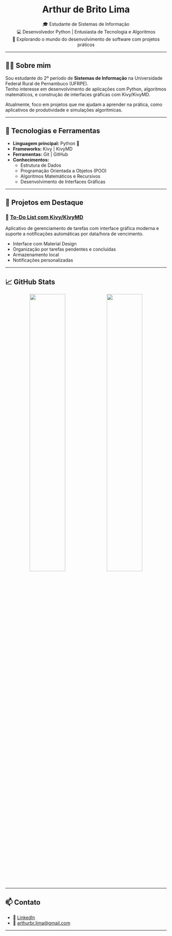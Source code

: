 <h1 align="center">Arthur de Brito Lima</h1>
<p align="center">
  🎓 Estudante de Sistemas de Informação <br>
  💻 Desenvolvedor Python | Entusiasta de Tecnologia e Algoritmos <br>
  🚀 Explorando o mundo do desenvolvimento de software com projetos práticos
</p>

---

## 👨‍💻 Sobre mim

Sou estudante do 2º período de **Sistemas de Informação** na Universidade Federal Rural de Pernambuco (UFRPE).  
Tenho interesse em desenvolvimento de aplicações com Python, algoritmos matemáticos, e construção de interfaces gráficas com Kivy/KivyMD.

Atualmente, foco em projetos que me ajudam a aprender na prática, como aplicativos de produtividade e simulações algorítmicas.

---

## 🚀 Tecnologias e Ferramentas

- **Linguagem principal:** Python 🐍
- **Frameworks:** Kivy | KivyMD
- **Ferramentas:** Git | GitHub
- **Conhecimentos:**  
  - Estrutura de Dados  
  - Programação Orientada a Objetos (POO)  
  - Algoritmos Matemáticos e Recursivos  
  - Desenvolvimento de Interfaces Gráficas

---

## 🧠 Projetos em Destaque

### 📌 [To-Do List com Kivy/KivyMD](https://github.com/ArthurBritoo/To-Do-List-Kivy)
Aplicativo de gerenciamento de tarefas com interface gráfica moderna e suporte a notificações automáticas por data/hora de vencimento.

- Interface com Material Design
- Organização por tarefas pendentes e concluídas
- Armazenamento local
- Notificações personalizadas

---

## 📈 GitHub Stats

<p align="center">
  <img width="47%" src="https://github-readme-stats.vercel.app/api?username=ArthurBritoo&show_icons=true&theme=tokyonight" />
  <img width="47%" src="https://github-readme-streak-stats.herokuapp.com/?user=ArthurBritoo&theme=tokyonight"/>
</p>

---

## 📫 Contato

- 💼 [LinkedIn](https://www.linkedin.com/in/arthur-de-brito-lima-b58a42355/)
- 📧 arthurbr.lima@gmail.com

---
